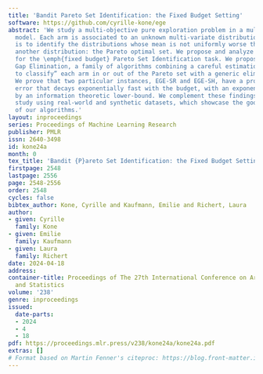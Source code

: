 ```yaml
---
title: 'Bandit Pareto Set Identification: the Fixed Budget Setting'
software: https://github.com/cyrille-kone/ege
abstract: 'We study a multi-objective pure exploration problem in a multi-armed bandit
  model. Each arm is associated to an unknown multi-variate distribution and the goal
  is to identify the distributions whose mean is not uniformly worse than that of
  another distribution: the Pareto optimal set. We propose and analyze the first algorithms
  for the \emph{fixed budget} Pareto Set Identification task. We propose Empirical
  Gap Elimination, a family of algorithms combining a careful estimation of the “hardness
  to classify” each arm in or out of the Pareto set with a generic elimination scheme.
  We prove that two particular instances, EGE-SR and EGE-SH, have a probability of
  error that decays exponentially fast with the budget, with an exponent supported
  by an information theoretic lower-bound. We complement these findings with an empirical
  study using real-world and synthetic datasets, which showcase the good performance
  of our algorithms.'
layout: inproceedings
series: Proceedings of Machine Learning Research
publisher: PMLR
issn: 2640-3498
id: kone24a
month: 0
tex_title: 'Bandit {P}areto Set Identification: the Fixed Budget Setting'
firstpage: 2548
lastpage: 2556
page: 2548-2556
order: 2548
cycles: false
bibtex_author: Kone, Cyrille and Kaufmann, Emilie and Richert, Laura
author:
- given: Cyrille
  family: Kone
- given: Emilie
  family: Kaufmann
- given: Laura
  family: Richert
date: 2024-04-18
address:
container-title: Proceedings of The 27th International Conference on Artificial Intelligence
  and Statistics
volume: '238'
genre: inproceedings
issued:
  date-parts:
  - 2024
  - 4
  - 18
pdf: https://proceedings.mlr.press/v238/kone24a/kone24a.pdf
extras: []
# Format based on Martin Fenner's citeproc: https://blog.front-matter.io/posts/citeproc-yaml-for-bibliographies/
---
```

